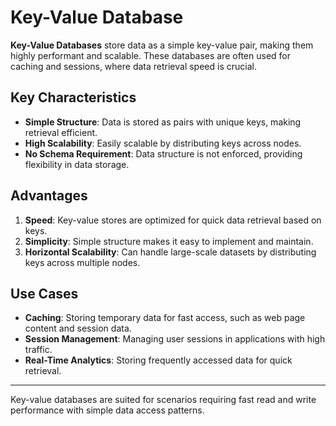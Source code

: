 # Key-Value Database

**Key-Value Databases** store data as a simple key-value pair, making them highly performant and scalable. These databases are often used for caching and sessions, where data retrieval speed is crucial.

## Key Characteristics

- **Simple Structure**: Data is stored as pairs with unique keys, making retrieval efficient.
- **High Scalability**: Easily scalable by distributing keys across nodes.
- **No Schema Requirement**: Data structure is not enforced, providing flexibility in data storage.

## Advantages

1. **Speed**: Key-value stores are optimized for quick data retrieval based on keys.
2. **Simplicity**: Simple structure makes it easy to implement and maintain.
3. **Horizontal Scalability**: Can handle large-scale datasets by distributing keys across multiple nodes.

## Use Cases

- **Caching**: Storing temporary data for fast access, such as web page content and session data.
- **Session Management**: Managing user sessions in applications with high traffic.
- **Real-Time Analytics**: Storing frequently accessed data for quick retrieval.

---

Key-value databases are suited for scenarios requiring fast read and write performance with simple data access patterns.
